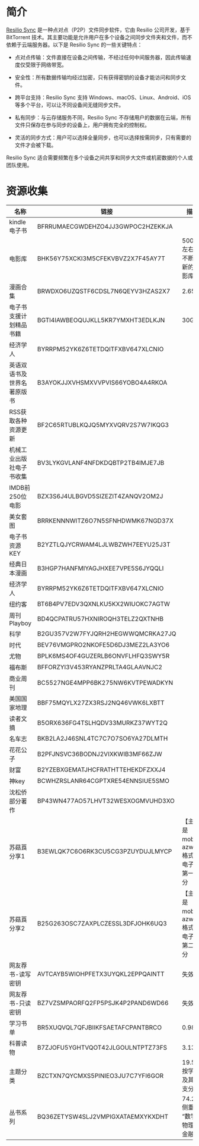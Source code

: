 # 简介

[Resilio Sync](https://www.resilio.com/sync/) 是一种点对点（P2P）文件同步软件，它由 Resilio 公司开发，基于 BitTorrent
技术。其主要功能是允许用户在多个设备之间同步文件夹和文件，而不依赖于云端服务器。以下是 Resilio
Sync 的一些关键特点：

- 点对点传输：文件直接在设备之间传输，不经过任何中间服务器，因此传输速度仅受限于网络带宽。

- 安全性：所有数据传输均经过加密，只有获得密钥的设备才能访问和同步文件。

- 跨平台支持：Resilio Sync 支持 Windows、macOS、Linux、Android、iOS 等多个平台，可以让不同设备间无缝同步文件。

- 私有同步：与云存储服务不同，Resilio Sync 不存储用户的数据在云端，所有文件只保存在参与同步的设备上，用户拥有完全的控制权。

- 灵活的同步方式：用户可以选择全量同步，也可以选择按需同步，只有需要的文件才会被下载。

Resilio Sync 适合需要频繁在多个设备之间共享和同步大文件或机密数据的个人或团队使用。

# 资源收集

| 名称            | 链接                                | 描述                         |
|---------------|-----------------------------------|----------------------------|
| kindle电子书     | BFRRUMAECGWDEHZO4JJ3GWPOC2HZEKKJA |                            |
| 电影库           | BHK56Y75XCKI3M5CFEKVBVZ2X7F45AY7T | 500GB左右的不断更新的电影库           |
| 漫画合集          | BRWDXO6UZQSTF6CDSL7N6QEYV3HZAS2X7 | 2.65TB                     |
| 电子书支援计划精品书籍   | BGTI4IAWBEOQUJKLL5KR7YMXHT3EDLKJN | 30G                        |
| 经济学人          | BYRRPM52YK6Z6TETDQITFXBV647XLCNIO |                            |
| 英语双语书及世界名著原版书 | B3AYOKJJXVHSMXVVPVIS66YOBO4A4RKOA |                            |
| RSS获取各种资源更新   | BF2C65RTUBLKQJQ5MYXVQRV2S7W7IKQG3 |                            |
| 机械工业出版社电子书收集  | BV3LYKGVLANF4NFDKDQBTP2TB4IMJE7JB |                            |
| IMDB前250位电影   | BZX3S6J4ULBGVD5SIZEZIT4ZANQV2OM2J |                            |
| 美女套图          | BRRKENNNWITZ6O7N5SFNHDWMK67NGD37X |                            |
| 电子书资源KEY      | B2YZTLQJYCRWAM4LJLWBZWH7EEYU25J3T |                            |
| 经典日本漫画        | B3HGP7HANFMIYAGJHXEE7VPE5S6JYQQLI |                            |
| 经济学人          | BYRRPM52YK6Z6TETDQITFXBV647XLCNIO |                            |
| 纽约客           | BT6B4PV7EDV3QXNLKU5KX2WIUOKC7AGTW |
| 周刊Playboy     | BD4QCPATRU57HXNIROQH3TELZ2QXTNHB  |                            |
| 科学            | B2GU357V2W7FYJQRH2HEGWWQMCRKA27JQ |
| 时代            | BEV76VMGPRO2NKOFE5D6DJ3MEZ2LA3YO6 |
| 尤物            | BPLK6MS4OF4GUZERLB6ONVFLHFQ3SWY5R |
| 福布斯           | BFFORZYI3V453RYANZPRLTA4GLAAVNJC2 |
| 商业周刊          | BC5527NGE4MPP6BK275NW6KVTPEWADKYN |
| 美国国家地理        | BBF75MQYLX27ZX3RSJ2NQ46VWK6LXBTT  |                            |
| 读者文摘          | B5ORX636FG4TSLHQDV33MURKZ37WYT2Q  |                            |
| 名车志           | BKB2LA2J46SNL4TC7C7O7SO6YA27DLMTH |
| 花花公子          | B2PFJNSVC36BODNJ2VIXKWIB3MF66ZJW  |                            |
| 财富            | B2YZEBXGEMATJHCFRATHTTEHEKDFZXXJ4 |                            |
| 神key          | BCWHZRSLANR64CGPTXRE54ENNSIUE5SMO |                            |
| 沈松侨部分著作       | BP43WN477AO57LHVT32WESXOGMVUHD3XO |                            |
| 苏菇莨分享1        | B3EWLQK7C6O6RK3CU5CG3PZUYDUJLMYCP | 【主要是 mobi，azw3 格式的电子书】第一部分 |
| 苏菇莨分享2        | B25G263OSC7ZAXPLCZESSL3DFJOHK6UQ3 | 【主要是 mobi，azw3 格式的电子书】第二部分 |
| 网友荐书-读写密钥     | AVTCAYB5WIOHPFETX3UYQKL2EPPQAINTT | 失效                         |
| 网友荐书-只读密钥     | BZ7VZSMPAORFQ2FP5PSJK4P2PAND6WD66 | 失效                         |
| 学习书单          | BR5XUQVQL7QFJBIIKFSAETAFCPANTBRCO | 0.98G                      |
| 科普读物          | B7ZJOFU5YGHTVQOT42JLGOULNTPTZ73FS | 3.13G                      |
| 主题分类          | BZCTXN7QYCMXS5PINIEO3JU7C7YFI6GOR | 19.5G 按学科及其分支分类            |
| 丛书系列          | BQ36ZETYSW4SLJ2VMPIGXATAEMXYKXDHT | 74.2G侧重 “数学 & 物理 & 金融”     |

